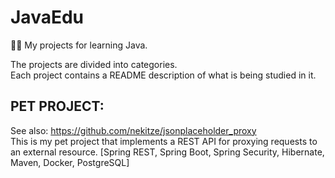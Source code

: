 # JavaEdu
👀🧠 My projects for learning Java.

The projects are divided into categories. <br>
Each project contains a README description of what is being studied in it.

## PET PROJECT:
See also: https://github.com/nekitze/jsonplaceholder_proxy<br>
This is my pet project that implements a REST API for proxying requests to an external resource. [Spring REST, Spring Boot, Spring Security, Hibernate, Maven, Docker, PostgreSQL]
